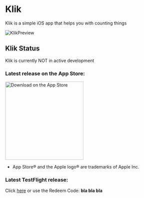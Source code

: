 # Klik

Klik is a simple iOS app that helps you with counting things

![KlikPreview](https://user-images.githubusercontent.com/75474651/157829057-183ffd20-d7ff-4697-bd8f-e57c22c59c0e.png)

## Klik Status 

Klik is currently NOT in active development

### Latest release on the App Store: 

<a href="https://youtu.be/dQw4w9WgXcQ" target="_blank"> <img width="250" alt="Download on the App Store" src="https://files.catbox.moe/bpoouz.svg"> </a>

  - App Store® and the Apple logo® are trademarks of Apple Inc.

### Latest TestFlight release:

Click <a href="">here</a> or use the Redeem Code: <b>bla bla bla</b>
